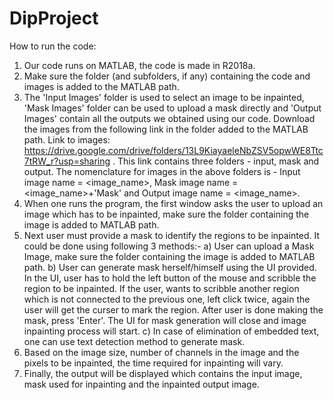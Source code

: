 # DipProject
How to run the code:
1) Our code runs on MATLAB, the code is made in R2018a.
2) Make sure the folder (and subfolders, if any) containing the code and images is added to the MATLAB path.
3) The 'Input Images' folder is used to select an image to be inpainted, 'Mask Images' folder can be used to upload a mask directly and 'Output Images' contain all the outputs we obtained using our code. Download the images from the following link in the folder added to the MATLAB path. Link to images: https://drive.google.com/drive/folders/13L9KiayaeleNbZSV5opwWE8Ttc7tRW_r?usp=sharing .
This link contains three folders - input, mask and output. The nomenclature for images in the above folders is -
Input image name = <image_name>, Mask image name = <image_name>+'Mask' and Output image name = <image_name>.
4) When one runs the program, the first window asks the user to upload an image which has to be inpainted, make sure the folder containing the image is added to MATLAB path. 
5) Next user must provide a mask to identify the regions to be inpainted. It could be done using following 3 methods:- 
a) User can upload a Mask Image, make sure the folder containing the image is added to MATLAB path.
b) User can generate mask herself/himself using the UI provided. In the UI, user has to hold the left button of the mouse and scribble the region to be inpainted. If the user, wants to scribble another region which is not connected to the previous one, left click twice, again the user will get the curser to mark the region. After user is done making the mask, press 'Enter'. The UI for mask generation will close and image inpainting process will start.
c) In case of elimination of embedded text, one can use text detection method to generate mask.
6) Based on the image size, number of channels in the image and the pixels to be inpainted, the time required for inpainting will vary.
7) Finally, the output will be displayed which contains the input image, mask used for inpainting and the inpainted output image.
